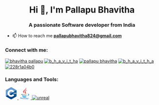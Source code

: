 <h1 align="center">Hi 👋, I'm Pallapu Bhavitha</h1>
<h3 align="center">A passionate Software developer from India</h3>

- 📫 How to reach me **pallapubhavitha824@gmail.com**

<h3 align="left">Connect with me:</h3>
<p align="left">
<a href="https://linkedin.com/in/bhavitha pallapu" target="blank"><img align="center" src="https://raw.githubusercontent.com/rahuldkjain/github-profile-readme-generator/master/src/images/icons/Social/linked-in-alt.svg" alt="bhavitha pallapu" height="30" width="40" /></a>
<a href="https://www.codechef.com/users/b_h_a_v_i_t_ha" target="blank"><img align="center" src="https://cdn.jsdelivr.net/npm/simple-icons@3.1.0/icons/codechef.svg" alt="b_h_a_v_i_t_ha" height="30" width="40" /></a>
<a href="https://www.hackerrank.com/pallapu bhavitha" target="blank"><img align="center" src="https://raw.githubusercontent.com/rahuldkjain/github-profile-readme-generator/master/src/images/icons/Social/hackerrank.svg" alt="pallapu bhavitha" height="30" width="40" /></a>
<a href="https://codeforces.com/profile/b_h_a_v_i_t_h_a" target="blank"><img align="center" src="https://raw.githubusercontent.com/rahuldkjain/github-profile-readme-generator/master/src/images/icons/Social/codeforces.svg" alt="b_h_a_v_i_t_h_a" height="30" width="40" /></a>
<a href="https://www.leetcode.com/228r1a04b0" target="blank"><img align="center" src="https://raw.githubusercontent.com/rahuldkjain/github-profile-readme-generator/master/src/images/icons/Social/leet-code.svg" alt="228r1a04b0" height="30" width="40" /></a>
</p>

<h3 align="left">Languages and Tools:</h3>
<p align="left"> <a href="https://www.w3schools.com/cpp/" target="_blank" rel="noreferrer"> <img src="https://raw.githubusercontent.com/devicons/devicon/master/icons/cplusplus/cplusplus-original.svg" alt="cplusplus" width="40" height="40"/> </a> <a href="https://www.java.com" target="_blank" rel="noreferrer"> <img src="https://raw.githubusercontent.com/devicons/devicon/master/icons/java/java-original.svg" alt="java" width="40" height="40"/> </a> <a href="https://unrealengine.com/" target="_blank" rel="noreferrer"> <img src="https://raw.githubusercontent.com/kenangundogan/fontisto/036b7eca71aab1bef8e6a0518f7329f13ed62f6b/icons/svg/brand/unreal-engine.svg" alt="unreal" width="40" height="40"/> </a> </p>
